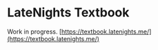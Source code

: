 # LateNights Textbook

Work in progress.
[https://textbook.latenights.me/](https://textbook.latenights.me/)